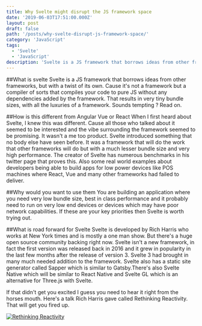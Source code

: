 ```yaml
---
title: Why Svelte might disrupt the JS framework space
date: '2019-06-03T17:51:00.000Z'
layout: post
draft: false
path: '/posts/why-svelte-disrupt-js-framework-space/'
category: 'JavaScript'
tags:
  - 'Svelte'
  - 'JavaScript'
description: 'Svelte is a JS framework that borrows ideas from other frameworks, but with a twist of its own.'
---
```


##What is svelte
  Svelte is a JS framework that borrows ideas from other frameworks, but with a twist of its own. Cause it's not a framework but a compiler of sorts that compiles your code to pure JS without any dependencies added by the framework. That results in very tiny bundle sizes, with all the luxuries of a framework. Sounds tempting ? Read on.

##How is this different from Angular Vue or React
  When I first heard about Svelte, I knew this was different. Cause all those who talked about it seemed to be interested and the vibe surrounding the framework seemed to be promising. It wasn't a me too product. Svelte introduced something that no body else have seen before. It was a framework that will do the work that other frameworks will do but with a much lesser bundle size and very high performance. The creator of Svelte has numerous benchmarks in his twitter page that proves this. Also some real world examples about developers being able to build apps for low power devices like POS machines where React, Vue and many other frameworks had failed to deliver.

##Why would you want to use them
  You are building an application where you need very low bundle size, best in class performance and it probably need to run on very low end devices or devices which may have poor network capabilities. If these are your key priorities then Svelte is worth trying out.

##What is road forward for Svelte
  Svelte is developed by Rich Harris who works at New York times and is mostly a one man show. But there's a huge open source community backing right now. Svelte isn't a new framework, in fact the first version was released back in 2016 and it grew in popularity in the last few months after the release of version 3. Svelte 3 had brought in many much needed addition to the framework. Svelte also has a static site generator called Sapper which is similar to Gatsby.There's also Svelte Native which will be similar to React Native and Svelte GL which is an alternative for Three.js with Svelte.

If that didn't get you excited I guess you need to hear it right from the horses mouth. Here's a talk Rich Harris gave called Rethinking Reactivity. That will get you fired up.

<a href="http://www.youtube.com/watch?feature=player_embedded&v=AdNJ3fydeao
" target="_blank"><img src="http://img.youtube.com/vi/AdNJ3fydeao/0.jpg" 
alt="Rethinking Reactivity" border="0" /></a>